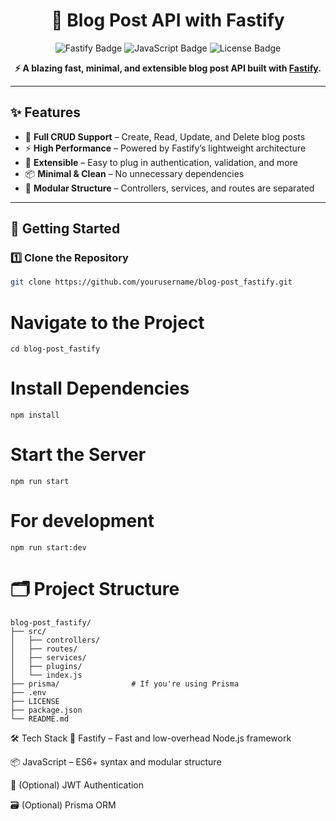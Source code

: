 <h1 align="center">🚀 Blog Post API with Fastify</h1>
<p align="center">
  <img src="https://img.shields.io/badge/Fastify-Speed-90%2B%20req%2Fs-green?style=flat-square" alt="Fastify Badge" />
  <img src="https://img.shields.io/badge/JavaScript-ES6+-yellow?style=flat-square" alt="JavaScript Badge" />
  <img src="https://img.shields.io/badge/License-MIT-blue?style=flat-square" alt="License Badge" />
</p>

<p align="center">
  <b>⚡ A blazing fast, minimal, and extensible blog post API built with <a href="https://www.fastify.io/">Fastify</a>.</b>
</p>

---

## ✨ Features

- 📝 **Full CRUD Support** – Create, Read, Update, and Delete blog posts
- ⚡ **High Performance** – Powered by Fastify’s lightweight architecture
- 🔌 **Extensible** – Easy to plug in authentication, validation, and more
- 📦 **Minimal & Clean** – No unnecessary dependencies
- 🧱 **Modular Structure** – Controllers, services, and routes are separated

---

## 🚀 Getting Started

### 1️⃣ Clone the Repository

```bash
git clone https://github.com/yourusername/blog-post_fastify.git
```

# Navigate to the Project

```
cd blog-post_fastify
```

# Install Dependencies

```
npm install
```

# Start the Server

```
npm run start
```

# For development

```
npm run start:dev
```

# 🗂 Project Structure

```
blog-post_fastify/
├── src/
│   ├── controllers/
│   ├── routes/
│   ├── services/
│   ├── plugins/
│   └── index.js
├── prisma/                # If you're using Prisma
├── .env
├── LICENSE
├── package.json
└── README.md

```

🛠 Tech Stack
🚀 Fastify – Fast and low-overhead Node.js framework

📦 JavaScript – ES6+ syntax and modular structure

🔐 (Optional) JWT Authentication

🗃️ (Optional) Prisma ORM
